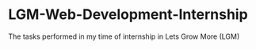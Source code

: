 # LGM-Web-Development-Internship
The tasks performed in my time of internship in Lets Grow More (LGM)
